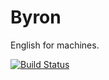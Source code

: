 # Byron

English for machines.

[![Build Status](https://travis-ci.org/krokis/byron.png?branch=ruby)](https://travis-ci.org/krokis/byron)
